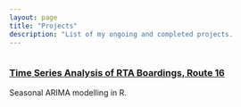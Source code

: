 ```yaml
---
layout: page
title: "Projects"
description: "List of my ongoing and completed projects.
---
```


<!-- Projects Row -->
<div class="row">
    <div class="col-md-6 portfolio-item">
        <a href="https://lilajomok.github.io/rta-routes/">
            <img class="img-responsive" src="http://placehold.it/700x400" alt="">
        </a>
        <h3>
            <a href="#">Time Series Analysis of RTA Boardings, Route 16</a>
        </h3>
        <p>Seasonal ARIMA modelling in R. </p>
    </div>
</div>
<!-- /.row -->
